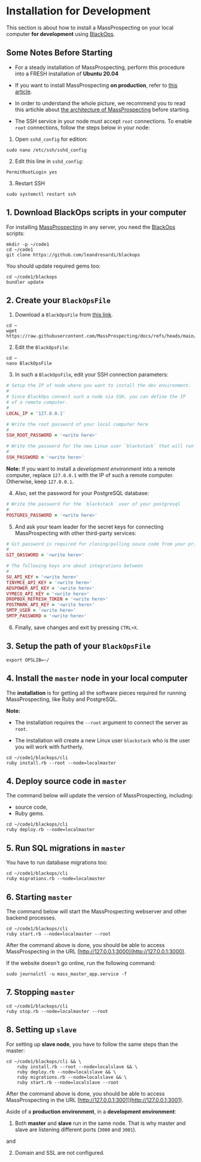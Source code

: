 # Installation for Development

This section is about how to install a MassProspecting on your local computer **for development** using [BlackOps](https://github.com/leandrosardi/blackops).

## Some Notes Before Starting

- For a steady installation of MassProspecting, perform this procedure into a FRESH installation of **Ubuntu 20.04**

- If you want to install MassProspecting **on production**, refer to [this article](./02-installation.md).

- In order to understand the whole picture, we recommend you to read this artichle about [the architecture of MassProspecting](https://github.com/MassProspecting/docs/blob/main/internals/01-architecture.md) before starting.

- The SSH service in your node must accept `root` connections. 
To enable `root` connections, follow the steps below in your node:

1. Open `sshd_config` for edition:
```
sudo nano /etc/ssh/sshd_config
```

2. Edit this line in `sshd_config`:
```
PermitRootLogin yes
```

3. Restart SSH
```
sudo systemctl restart ssh
```

## 1. Download BlackOps scripts in your computer

For installing [MassProspecting](https://github.com/massprospecting) in any server, you need the [BlackOps](https://github.com/leandrosardi/blackops) scripts:

```
mkdir -p ~/code1
cd ~/code1
git clone https://github.com/leandrosardi/blackops
```

You should update required gems too:

```
cd ~/code1/blackops
bundler update
```

## 2. Create your `BlackOpsFile`

1. Download a `BlackOpsFile` from [this link](../assets/internals/BlackOpsFile).

```
cd ~
wget https://raw.githubusercontent.com/MassProspecting/docs/refs/heads/main/assets/internals/BlackOpsFile 
```

2. Edit the `BlackOpsFile`:

```
cd ~
nano BlackOpsFile
```

3. In such a `BlackOpsFile`, edit your SSH connection parameters:

```ruby
# Setup the IP of node where you want to install the dev environment.
#
# Since BlackOps connect such a node via SSH, you can define the IP 
# of a remote computer.
#
LOCAL_IP = '127.0.0.1'

# Write the root password of your local computer here
#
SSH_ROOT_PASSWORD = '<write here>'

# Write the password for the new Linux user `blackstack` that will run your server
#
SSH_PASSWORD = '<write here>'
```

**Note:** If you want to install a *development environment* into a remote computer, replace `127.0.0.1` with the IP of such a remote computer. Otherwise, keep `127.0.0.1`.

4. Also, set the password for your PostgreSQL database:

```ruby
# Write the password for the `blackstack` user of your postgresql
#
POSTGRES_PASSWORD = '<write here>'
````

5. And ask your team leader for the secret keys for connecting MassProspecting with other third-party services:

```ruby
# Git password is required for cloning/pulling souce code from your private repositories.
#
GIT_OASSWORD = '<write here>'

# The following keys are about integrations between
#
SU_API_KEY = '<write here>'
TINYMCE_API_KEY = '<write here>'
ADSPOWER_API_KEY = '<write here>'
VYMECO_API_KEY = '<write here>'
DROPBOX_REFRESH_TOKEN = '<write here>'
POSTMARK_API_KEY = '<write here>'
SMTP_USER = '<write here>'
SMTP_PASSWORD = '<write here>'
```

6. Finally, save changes and exit by pressing `CTRL+X`.

## 3. Setup the path of your `BlackOpsFile`

```
export OPSLIB=~/
```

## 4. Install the `master` node in your local computer

The **installation** is for getting all the software pieces required for running MassProspecting, like Ruby and PostgreSQL.

**Note:** 

- The installation requires the `--root` argument to connect the server as `root`. 

- The installation will create a new Linux user `blackstack` who is the user you will work with furtherly.

```
cd ~/code1/blackops/cli
ruby install.rb --root --node=localmaster
```

## 4. Deploy source code in `master`

The command below will update the version of MassProspecting, including:

- source code,
- Ruby gems.

```
cd ~/code1/blackops/cli
ruby deploy.rb --node=localmaster
```

## 5. Run SQL migrations in `master`

You have to run database migrations too:

```
cd ~/code1/blackops/cli
ruby migrations.rb --node=localmaster
```

## 6. Starting `master`

The command below will start the MassProspecting webserver and other backend processes.

```
cd ~/code1/blackops/cli
ruby start.rb --node=localmaster --root
```

After the command above is done, you should be able to access MassProspecting in the URL [http://127.0.0.1:3000](http://127.0.0.1:3000).

If the website doesn't go online, run the following command:

```
sudo journalctl -u mass_master_app.service -f
```

## 7. Stopping `master`

```
cd ~/code1/blackops/cli
ruby stop.rb --node=localmaster --root
```

## 8. Setting up `slave`

For setting up **slave node**, you have to follow the same steps than the master:

```
cd ~/code1/blackops/cli && \
	ruby install.rb --root --node=localslave && \
	ruby deploy.rb --node=localslave && \
	ruby migrations.rb --node=localslave && \
	ruby start.rb --node=localslave --root
```

After the command above is done, you should be able to access MassProspecting in the URL [http://127.0.0.1:3001](http://127.0.0.1:3001).

Aside of a **production environment**, in a **development environment**:

1. Both **master** and **slave** run in the same node.
That is why master and slave are listening different ports (`3000` and `3001`).

and

2. Domain and SSL are not configured.
